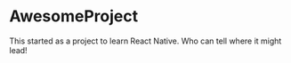 # AwesomeProject

This started as a project to learn React Native. Who can tell where it might lead!
